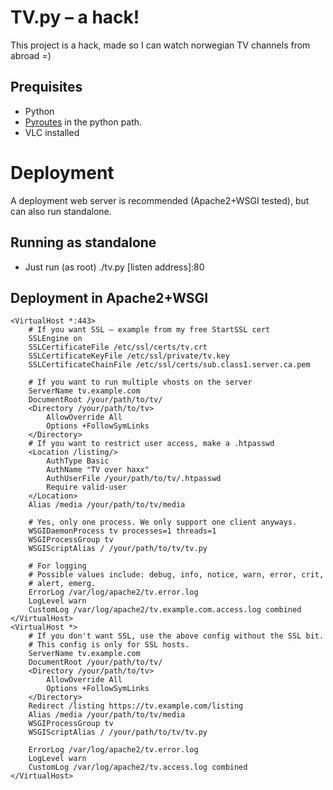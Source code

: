 # TV.py – a hack!

This project is a hack, made so I can watch norwegian TV channels from abroad =)

## Prequisites

 * Python
 * [Pyroutes](http://pyroutes.com/en/latest/installation.html) in the python path.
 * VLC installed


# Deployment

A deployment web server is recommended (Apache2+WSGI tested), but can also run standalone.

## Running as standalone

 * Just run (as root) ./tv.py [listen address]:80

## Deployment in Apache2+WSGI

    <VirtualHost *:443>
    	# If you want SSL – example from my free StartSSL cert
    	SSLEngine on
    	SSLCertificateFile /etc/ssl/certs/tv.crt
    	SSLCertificateKeyFile /etc/ssl/private/tv.key
    	SSLCertificateChainFile /etc/ssl/certs/sub.class1.server.ca.pem
    
    	# If you want to run multiple vhosts on the server
    	ServerName tv.example.com
    	DocumentRoot /your/path/to/tv/
    	<Directory /your/path/to/tv>
    		AllowOverride All
    		Options +FollowSymLinks
    	</Directory>
    	# If you want to restrict user access, make a .htpasswd
    	<Location /listing/>
    		AuthType Basic
    		AuthName "TV over haxx"
    		AuthUserFile /your/path/to/tv/.htpasswd
    		Require valid-user
    	</Location>
    	Alias /media /your/path/to/tv/media
  
    	# Yes, only one process. We only support one client anyways.
    	WSGIDaemonProcess tv processes=1 threads=1
    	WSGIProcessGroup tv
    	WSGIScriptAlias / /your/path/to/tv/tv.py
    
    	# For logging
    	# Possible values include: debug, info, notice, warn, error, crit,
    	# alert, emerg.
    	ErrorLog /var/log/apache2/tv.error.log
    	LogLevel warn
    	CustomLog /var/log/apache2/tv.example.com.access.log combined
    </VirtualHost>
    <VirtualHost *>
    	# If you don't want SSL, use the above config without the SSL bit.
    	# This config is only for SSL hosts.
    	ServerName tv.example.com
    	DocumentRoot /your/path/to/tv/
    	<Directory /your/path/to/tv>
    		AllowOverride All
    		Options +FollowSymLinks
    	</Directory>
    	Redirect /listing https://tv.example.com/listing
    	Alias /media /your/path/to/tv/media
    	WSGIProcessGroup tv
    	WSGIScriptAlias / /your/path/to/tv/tv.py
    
    	ErrorLog /var/log/apache2/tv.error.log
    	LogLevel warn
    	CustomLog /var/log/apache2/tv.access.log combined
    </VirtualHost>
